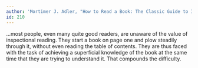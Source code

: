 ```yaml
---
author: 'Mortimer J. Adler, "How to Read a Book: The Classic Guide to Intelligent Reading"'
id: 210
---
```


...most people, even many quite good readers, are unaware of the value of inspectional reading. They start a book on page one and plow steadily through it, without even reading the table of contents. They are thus faced with the task of achieving a superficial knowledge of the book at the same time that they are trying to understand it. That compounds the difficulty.